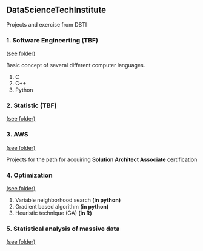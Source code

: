## DataScienceTechInstitute
Projects and exercise from DSTI

### 1. Software Engineerting (TBF)
[(see folder)](https://github.com/Yuhsuant1994/DataScienceTechInstitute/tree/master/SoftwareEngineering)

Basic concept of several different computer languages.

1. C
2. C++
3. Python 

### 2. Statistic (TBF)

[(see folder)](https://github.com/Yuhsuant1994/DataScienceTechInstitute/tree/master/Statistic)

### 3. AWS 

[(see folder)](https://github.com/Yuhsuant1994/DataScienceTechInstitute/tree/master/AWS)

Projects for the path for acquiring **Solution Architect Associate** certification

### 4. Optimization 

[(see folder)](https://github.com/Yuhsuant1994/DataScienceTechInstitute/tree/master/Optimization)

1. Variable neighborhood search **(in python)**
2. Gradient based algorithm **(in python)**
3. Heuristic technique (GA) **(in R)**

### 5. Statistical analysis of massive data 

[(see folder)](https://github.com/Yuhsuant1994/DataScienceTechInstitute/tree/master/Statistical%20analysis%20of%20massive%20data)

